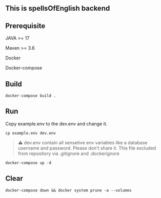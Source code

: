 ## This is spellsOfEnglish backend


## Prerequisite
JAVA >= 17

Maven >= 3.6

Docker

Docker-compose

## Build

` docker-compose build . `

## Run

Copy example.env to the dev.env and change it.

` cp example.env dev.env `

> :warning: dev.env  contain all sensetive env variables like a database username and password. Please don't share it.
This file excluded from repository via .gitignore and .dockerignore

` docker-compose up -d `

## Clear

`docker-compose down && docker system prune -a --volumes`

